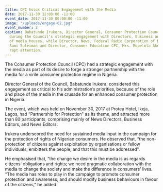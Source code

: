 ```yaml
---
title: CPC holds Critical Engagement with the Media
date: 2017-11-30 12:00:00 -11:00
event_date: 2017-11-30 00:00:00 -11:00
image: "/uploads/engage-02.jpg"
event_number: 2
caption: Babatunde Irukera, Director General, Consumer Protection Council (CPC) speaking
  during the Council’s strategic engagement with Directors, Business and News Editors
  of media houses, while Director, News, Federal Radio Corporation of Nigeria (FRCN),
  Sani Suleiman and Director, Consumer Education CPC, Mrs. Mopelola Akeju listen with
  rapt attention.
---
```


The Consumer Protection Council (CPC) had a strategic engagement with the media as part of its desire to forge a stronger partnership with the media for a virile consumer protection regime in Nigeria.

Director General of the Council, Babatunde Irukera, considered this engagement as critical to his administration’s priorities, because of the role and place of the media in the crusade for an enhanced consumer protection in Nigeria.

The event, which was held on November 30, 2017 at Protea Hotel, Ikeja, Lagos, had “Partnership for Protection" as its theme, and attracted more than 80 participants, comprising mainly of News Directors, Business Editors, and News Editors.

Irukera underscored the need for sustained media input in the campaign for the protection of rights of Nigerian consumers. He observed that, “the non-protection of citizens against exploitation by organisations or fellow individuals, embitters the people, and that this must be addressed".

He emphasised that, “the change we desire in the media is as regards citizens’ obligations and rights; we need pragmatic collaboration with the media to change the society and make the difference in consumers’ lives. 
“The media has roles to play in the campaign to promote consumer protection and awareness; and should modify business behaviours in favour of the citizens," he added.
